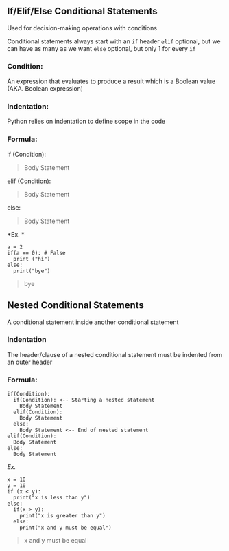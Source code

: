 ## If/Elif/Else Conditional Statements 
Used for decision-making operations with conditions

Conditional statements always start with an 
`if` header 
`elif` optional, but we can have as many as we want 
`else` optional, but only 1 for every `if` 

### Condition: 
An expression that evaluates to produce a result which is a Boolean value (AKA. Boolean expression)

### Indentation: 
Python relies on indentation to define scope in the code 

### Formula: 
if (Condition): 
> Body Statement 

elif (Condition): 
> Body Statement 

else: 
> Body Statement 

*Ex. * 
```
a = 2 
if(a == 0): # False 
  print ("hi")
else: 
  print("bye")
```  
> bye 

## Nested Conditional Statements

A conditional statement inside another conditional statement 

### Indentation 

The header/clause of a nested conditional statement must be indented from an outer header 

### Formula: 

```
if(Condition): 
  if(Condition): <-- Starting a nested statement 
    Body Statement 
  elif(Condition): 
    Body Statement 
  else: 
    Body Statement <-- End of nested statement 
elif(Condition): 
  Body Statement
else: 
  Body Statement
```

*Ex.*

```
x = 10 
y = 10 
if (x < y): 
  print("x is less than y")
else: 
  if(x > y): 
    print("x is greater than y")
  else: 
    print("x and y must be equal")
```
  > x and y must be equal